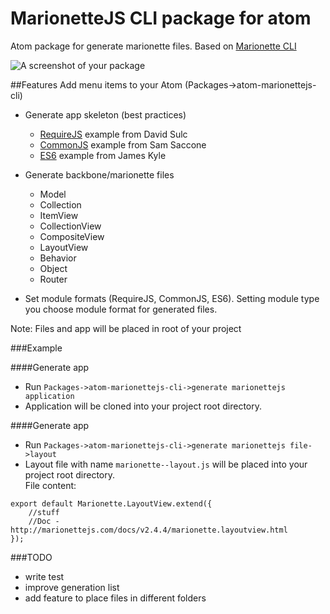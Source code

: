 # MarionetteJS CLI package for atom

Atom package for generate marionette files.
Based on [Marionette CLI](https://github.com/denar90/marionette-cli)

![A screenshot of your package](https://f.cloud.github.com/assets/69169/2290250/c35d867a-a017-11e3-86be-cd7c5bf3ff9b.gif)

##Features
Add menu items to your Atom (Packages->atom-marionettejs-cli)
- Generate app skeleton (best practices)
  - [RequireJS](https://github.com/davidsulc/structuring-backbone-with-requirejs-and-marionette) example from David Sulc
  - [CommonJS](https://github.com/samccone/marionette-browserify) example from Sam Saccone
  - [ES6](https://github.com/thejameskyle/marionette-wires) example from James Kyle

- Generate backbone/marionette files 
  - Model
  - Collection
  - ItemView
  - CollectionView
  - CompositeView
  - LayoutView
  - Behavior
  - Object
  - Router
- Set module formats (RequireJS, CommonJS, ES6). Setting module type you choose module format for generated files.

Note: Files and app will be placed in root of your project

###Example

####Generate app
- Run `Packages->atom-marionettejs-cli->generate marionettejs application`
- Application will be cloned into your project root directory.

####Generate app
- Run `Packages->atom-marionettejs-cli->generate marionettejs file->layout`
- Layout file with name `marionette--layout.js` will be placed into your project root directory.<br/>
File content:<br/>
```
export default Marionette.LayoutView.extend({
	//stuff
	//Doc - http://marionettejs.com/docs/v2.4.4/marionette.layoutview.html
});
```

###TODO
- write test
- improve generation list
- add feature to place files in different folders
